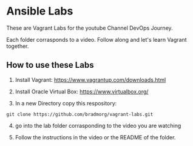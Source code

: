 # Ansible Labs

These are Vagrant Labs for the youtube Channel DevOps Journey.

Each folder corrasponds to a video. Follow along and let's learn Vagrant together.

## How to use these Labs
1. Install Vagrant: https://www.vagrantup.com/downloads.html

2. Install Oracle Virtual Box:  https://www.virtualbox.org/

3. In a new Directory copy this respository:
``` shell
git clone https://github.com/bradmorg/vagrant-labs.git
```
4. go into the lab folder corrasponding to the video you are watching

5. Follow the instructions in the video or the README of the folder.